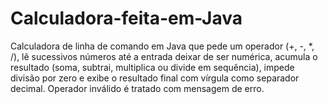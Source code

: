 # Calculadora-feita-em-Java
Calculadora de linha de comando em Java que pede um operador (+, -, *, /), lê sucessivos números até a entrada deixar de ser numérica, acumula o resultado (soma, subtrai, multiplica ou divide em sequência), impede divisão por zero e exibe o resultado final com vírgula como separador decimal. Operador inválido é tratado com mensagem de erro. 
